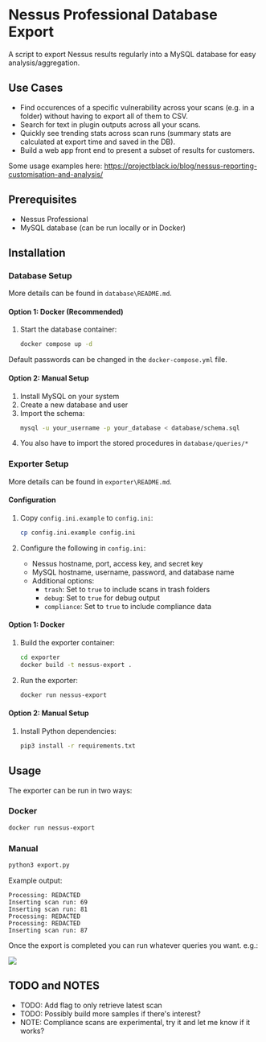 # Nessus Professional Database Export
A script to export Nessus results regularly into a MySQL database for easy analysis/aggregation.

## Use Cases
* Find occurences of a specific vulnerability across your scans (e.g. in a folder) without having to export all of them to CSV.
* Search for text in plugin outputs across all your scans.
* Quickly see trending stats across scan runs (summary stats are calculated at export time and saved in the DB).
* Build a web app front end to present a subset of results for customers.

Some usage examples here: https://projectblack.io/blog/nessus-reporting-customisation-and-analysis/


## Prerequisites
* Nessus Professional
* MySQL database (can be run locally or in Docker)

## Installation

### Database Setup
More details can be found in `database\README.md`.
#### Option 1: Docker (Recommended)
1. Start the database container:
   ```bash
   docker compose up -d
   ```

Default passwords can be changed in the `docker-compose.yml` file.

#### Option 2: Manual Setup
1. Install MySQL on your system
2. Create a new database and user
3. Import the schema:
   ```bash
   mysql -u your_username -p your_database < database/schema.sql
   ```
4. You also have to import the stored procedures in `database/queries/*`

### Exporter Setup
More details can be found in `exporter\README.md`.
#### Configuration
1. Copy `config.ini.example` to `config.ini`:
   ```bash
   cp config.ini.example config.ini
   ```

2. Configure the following in `config.ini`:
   - Nessus hostname, port, access key, and secret key
   - MySQL hostname, username, password, and database name
   - Additional options:
     - `trash`: Set to `true` to include scans in trash folders
     - `debug`: Set to `true` for debug output
     - `compliance`: Set to `true` to include compliance data

#### Option 1: Docker
1. Build the exporter container:
   ```bash
   cd exporter
   docker build -t nessus-export .
   ```

2. Run the exporter:
   ```bash
   docker run nessus-export
   ```

#### Option 2: Manual Setup
1. Install Python dependencies:
   ```bash
   pip3 install -r requirements.txt
   ```

## Usage
The exporter can be run in two ways:

### Docker
```bash
docker run nessus-export
```

### Manual
```bash
python3 export.py
```

Example output:
```
Processing: REDACTED
Inserting scan run: 69
Inserting scan run: 81
Processing: REDACTED
Processing: REDACTED
Inserting scan run: 87
```

Once the export is completed you can run whatever queries you want. e.g.:

<img src="https://i.imgur.com/fehc7j3.png">

## TODO and NOTES
* TODO: Add flag to only retrieve latest scan
* TODO: Possibly build more samples if there's interest?
* NOTE: Compliance scans are experimental, try it and let me know if it works?
